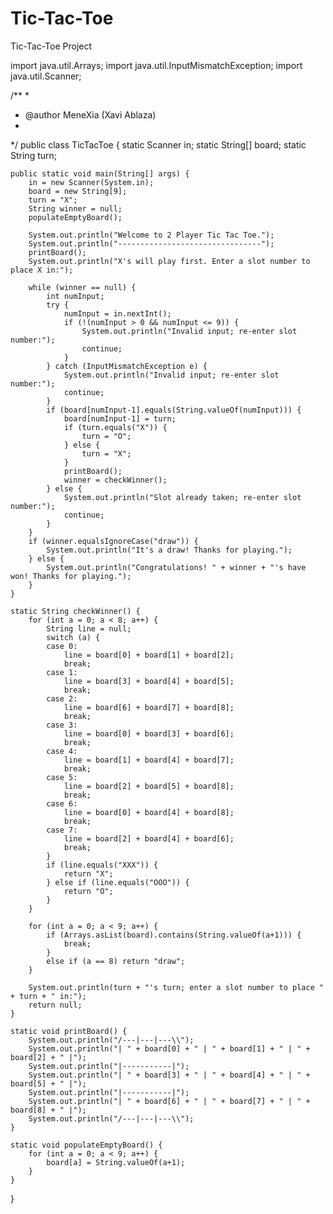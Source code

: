 # Tic-Tac-Toe
Tic-Tac-Toe Project


import java.util.Arrays;
import java.util.InputMismatchException;
import java.util.Scanner;

/**
 * 
 * @author MeneXia (Xavi Ablaza)
 *
 */
public class TicTacToe {
	static Scanner in;
	static String[] board;
	static String turn;

	public static void main(String[] args) {
		in = new Scanner(System.in);
		board = new String[9];
		turn = "X";
		String winner = null;
		populateEmptyBoard();

		System.out.println("Welcome to 2 Player Tic Tac Toe.");
		System.out.println("--------------------------------");
		printBoard();
		System.out.println("X's will play first. Enter a slot number to place X in:");

		while (winner == null) {
			int numInput;
			try {
				numInput = in.nextInt();
				if (!(numInput > 0 && numInput <= 9)) {
					System.out.println("Invalid input; re-enter slot number:");
					continue;
				}
			} catch (InputMismatchException e) {
				System.out.println("Invalid input; re-enter slot number:");
				continue;
			}
			if (board[numInput-1].equals(String.valueOf(numInput))) {
				board[numInput-1] = turn;
				if (turn.equals("X")) {
					turn = "O";
				} else {
					turn = "X";
				}
				printBoard();
				winner = checkWinner();
			} else {
				System.out.println("Slot already taken; re-enter slot number:");
				continue;
			}
		}
		if (winner.equalsIgnoreCase("draw")) {
			System.out.println("It's a draw! Thanks for playing.");
		} else {
			System.out.println("Congratulations! " + winner + "'s have won! Thanks for playing.");
		}
	}

	static String checkWinner() {
		for (int a = 0; a < 8; a++) {
			String line = null;
			switch (a) {
			case 0:
				line = board[0] + board[1] + board[2];
				break;
			case 1:
				line = board[3] + board[4] + board[5];
				break;
			case 2:
				line = board[6] + board[7] + board[8];
				break;
			case 3:
				line = board[0] + board[3] + board[6];
				break;
			case 4:
				line = board[1] + board[4] + board[7];
				break;
			case 5:
				line = board[2] + board[5] + board[8];
				break;
			case 6:
				line = board[0] + board[4] + board[8];
				break;
			case 7:
				line = board[2] + board[4] + board[6];
				break;
			}
			if (line.equals("XXX")) {
				return "X";
			} else if (line.equals("OOO")) {
				return "O";
			}
		}

		for (int a = 0; a < 9; a++) {
			if (Arrays.asList(board).contains(String.valueOf(a+1))) {
				break;
			}
			else if (a == 8) return "draw";
		}

		System.out.println(turn + "'s turn; enter a slot number to place " + turn + " in:");
		return null;
	}

	static void printBoard() {
		System.out.println("/---|---|---\\");
		System.out.println("| " + board[0] + " | " + board[1] + " | " + board[2] + " |");
		System.out.println("|-----------|");
		System.out.println("| " + board[3] + " | " + board[4] + " | " + board[5] + " |");
		System.out.println("|-----------|");
		System.out.println("| " + board[6] + " | " + board[7] + " | " + board[8] + " |");
		System.out.println("/---|---|---\\");
	}

	static void populateEmptyBoard() {
		for (int a = 0; a < 9; a++) {
			board[a] = String.valueOf(a+1);
		}
	}
}
